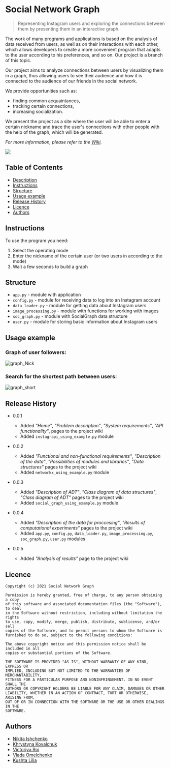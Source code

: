 # Social Network Graph

> Representing Instagram users and exploring the connections between them 
> by presenting them in an interactive graph.

The work of many programs and applications is based on the analysis of data 
received from users, as well as on their interactions with each other, which 
allows developers to create a more convenient program that adapts to the user 
according to his preferences, and so on. Our project is a branch of this topic.

Our project aims to analyze connections between users by visualizing them in a 
graph, thus allowing users to see their audience and how it is connected to the 
audience of our friends in the social network. 

We provide opportunities such as:
* finding common acquaintances,
* tracking certain connections,
* increasing socialization.

We present the project as a site where the user will be able to enter a certain 
nickname and trace the user's connections with other people with the help of 
the graph, which will be generated.

_For more information, please refer to the [Wiki][wiki]._

![](https://www.how2shout.com/wp-content/uploads/2018/01/Best-open-source-Software-platforms.jpg)

## Table of Contents
* [Description](#social-network-graph)
* [Instructions](#instructions)
* [Structure](#structure)
* [Usage example](#usage-example)
* [Release History](#release-history)
* [Licence](#licence)
* [Authors](#authors)

## Instructions
To use the program you need:
1. Select the operating mode
2. Enter the nickname of the certain user (or two users in according to the mode)
3. Wait a few seconds to build a graph

## Structure
* `app.py` - module with application
* `config.py` - module for receiving data to log into an Instagram account
* `data_loader.py` - module for getting data about Instagram users
* `image_processing.py` - module with functions for working with images
* `soc_graph.py` - module with SocialGraph data structure
* `user.py` - module for storing basic information about Instagram users

## Usage example
### Graph of user followers:
![graph_Nick](https://user-images.githubusercontent.com/44781809/118534587-14da8a80-b752-11eb-9a9d-2ac64528b161.png)

### Search for the shortest path between users:
![graph_short](https://user-images.githubusercontent.com/44781809/118534690-30459580-b752-11eb-9d03-3b7a9741c838.png)


## Release History

* 0.0.1
    * Added _"Home"_, _"Problem description"_, 
      _"System requirements"_, _"API functionality"_, pages to the project wiki
    * Added `instagrapi_using_example.py` module
* 0.0.2
   * Added _"Functional and non-functional requirements"_, _"Description of the data"_, _"Possibilities of modules and libraries"_, _"Data structures"_ pages to the project wiki
   * Added `networkx_using_example.py` module

* 0.0.3
   * Added _"Description of ADT"_, _"Class diagram of data structures"_, _"Class diagram of ADT"_ pages to the project wiki
   * Added `social_graph_using_example.py` module

* 0.0.4
   * Added _"Description of the data for proccesing"_, _"Results of computational experiments"_ pages to the project wiki
   * Added `app.py`, `config.py`, `data_loader.py`, `image_processing.py`, `soc_graph.py`, `user.py` modules

* 0.0.5
   * Added _"Analysis of results"_ page to the project wiki

## Licence

```
Copyright (c) 2021 Social Network Graph

Permission is hereby granted, free of charge, to any person obtaining a copy
of this software and associated documentation files (the "Software"), to deal
in the Software without restriction, including without limitation the rights
to use, copy, modify, merge, publish, distribute, sublicense, and/or sell
copies of the Software, and to permit persons to whom the Software is
furnished to do so, subject to the following conditions:

The above copyright notice and this permission notice shall be included in all
copies or substantial portions of the Software.

THE SOFTWARE IS PROVIDED "AS IS", WITHOUT WARRANTY OF ANY KIND, EXPRESS OR
IMPLIED, INCLUDING BUT NOT LIMITED TO THE WARRANTIES OF MERCHANTABILITY,
FITNESS FOR A PARTICULAR PURPOSE AND NONINFRINGEMENT. IN NO EVENT SHALL THE
AUTHORS OR COPYRIGHT HOLDERS BE LIABLE FOR ANY CLAIM, DAMAGES OR OTHER
LIABILITY, WHETHER IN AN ACTION OF CONTRACT, TORT OR OTHERWISE, ARISING FROM,
OUT OF OR IN CONNECTION WITH THE SOFTWARE OR THE USE OR OTHER DEALINGS IN THE
SOFTWARE.
```

## Authors
* [Nikita Ishchenko](https://github.com/mykytaishchenko)
* [Khrystyna Kovalchuk](https://github.com/KhrystynaKovalchuk)
* [Victoriya Roi](https://github.com/VictoriyaRoy)
* [Vlada Omelchenko](https://github.com/Vlada04)
* [Kushta Lilia](https://github.com/kushtalilia)

<!-- Markdown link & img dfn's -->
[wiki]: https://github.com/yourname/yourproject/wiki/home/
